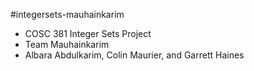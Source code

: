 #integersets-mauhainkarim
- COSC 381 Integer Sets Project
- Team Mauhainkarim
- Albara Abdulkarim, Colin Maurier, and Garrett Haines

